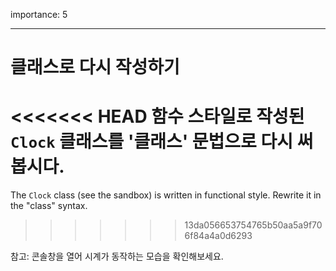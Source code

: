 importance: 5

---

# 클래스로 다시 작성하기

<<<<<<< HEAD
함수 스타일로 작성된 `Clock` 클래스를 '클래스' 문법으로 다시 써봅시다.
=======
The `Clock` class (see the sandbox) is written in functional style. Rewrite it in the "class" syntax.
>>>>>>> 13da056653754765b50aa5a9f706f84a4a0d6293

참고: 콘솔창을 열어 시계가 동작하는 모습을 확인해보세요.
